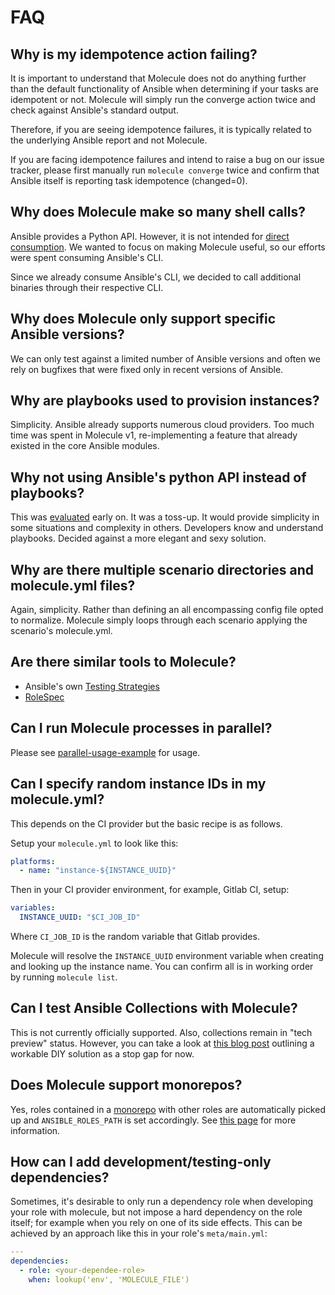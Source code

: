 # FAQ

## Why is my idempotence action failing?

It is important to understand that Molecule does not do anything further
than the default functionality of Ansible when determining if your tasks
are idempotent or not. Molecule will simply run the converge action
twice and check against Ansible's standard output.

Therefore, if you are seeing idempotence failures, it is typically
related to the underlying Ansible report and not Molecule.

If you are facing idempotence failures and intend to raise a bug on our
issue tracker, please first manually run `molecule converge` twice and
confirm that Ansible itself is reporting task idempotence (changed=0).

## Why does Molecule make so many shell calls?

Ansible provides a Python API. However, it is not intended for [direct
consumption](https://docs.ansible.com/ansible/latest/dev_guide/developing_api.html).
We wanted to focus on making Molecule useful, so our efforts were spent
consuming Ansible's CLI.

Since we already consume Ansible's CLI, we decided to call additional
binaries through their respective CLI.

## Why does Molecule only support specific Ansible versions?

We can only test against a limited number of Ansible versions and often we
rely on bugfixes that were fixed only in recent versions of Ansible.

## Why are playbooks used to provision instances?

Simplicity. Ansible already supports numerous cloud providers. Too much
time was spent in Molecule v1, re-implementing a feature that already
existed in the core Ansible modules.

## Why not using Ansible's python API instead of playbooks?

This was
[evaluated](https://github.com/kireledan/molecule/tree/playbook_proto)
early on. It was a toss-up. It would provide simplicity in some
situations and complexity in others. Developers know and understand
playbooks. Decided against a more elegant and sexy solution.

## Why are there multiple scenario directories and molecule.yml files?

Again, simplicity. Rather than defining an all encompassing config file
opted to normalize. Molecule simply loops through each scenario applying
the scenario's molecule.yml.

## Are there similar tools to Molecule?

- Ansible's own [Testing
  Strategies](https://docs.ansible.com/ansible/latest/reference_appendices/test_strategies.html)
- [RoleSpec](https://github.com/nickjj/rolespec)

## Can I run Molecule processes in parallel?

Please see [parallel-usage-example](/examples.md/#docker-with-non-privileged-user) for
usage.

## Can I specify random instance IDs in my molecule.yml?

This depends on the CI provider but the basic recipe is as follows.

Setup your `molecule.yml` to look like this:

```yaml
platforms:
  - name: "instance-${INSTANCE_UUID}"
```

Then in your CI provider environment, for example, Gitlab CI, setup:

```yaml
variables:
  INSTANCE_UUID: "$CI_JOB_ID"
```

Where `CI_JOB_ID` is the random variable that Gitlab provides.

Molecule will resolve the `INSTANCE_UUID` environment variable when
creating and looking up the instance name. You can confirm all is in
working order by running `molecule list`.

## Can I test Ansible Collections with Molecule?

This is not currently officially supported. Also, collections remain in
"tech preview" status. However, you can take a look at [this blog
post](https://www.jeffgeerling.com/blog/2019/how-add-integration-tests-ansible-collection-molecule)
outlining a workable DIY solution as a stop gap for now.

## Does Molecule support monorepos?

Yes, roles contained in a
[monorepo](https://en.wikipedia.org/wiki/Monorepo) with other roles are
automatically picked up and `ANSIBLE_ROLES_PATH` is set accordingly. See
[this
page](https://molecule.readthedocs.io/en/latest/examples.html#monolith-repo)
for more information.

## How can I add development/testing-only dependencies?

Sometimes, it's desirable to only run a dependency role when developing
your role with molecule, but not impose a hard dependency on the role
itself; for example when you rely on one of its side effects. This can
be achieved by an approach like this in your role's `meta/main.yml`:

```yaml
---
dependencies:
  - role: <your-dependee-role>
    when: lookup('env', 'MOLECULE_FILE')
```
